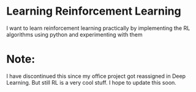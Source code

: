 # Learning Reinforcement Learning
I want to learn reinforcement learning practically by implementing the RL algorithms using python and experimenting with them

# Note: 
I have discontinued this since my office project got reassigned in Deep Learning. But still RL is a very cool stuff. I hope to update this soon.
